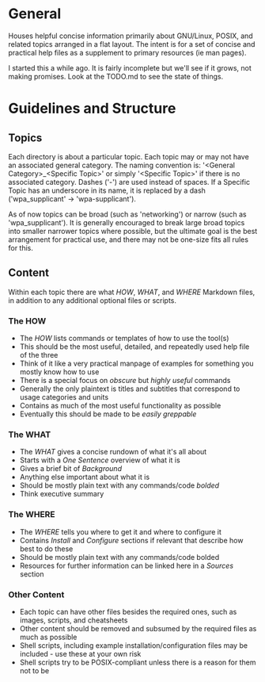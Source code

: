 # General
Houses helpful concise information primarily about GNU/Linux, POSIX, and related topics arranged in a flat layout. The intent is for a set of concise and practical help files as a supplement to primary resources (ie man pages).

I started this a while ago. It is fairly incomplete but we'll see if it grows, not making promises. Look at the TODO.md to see the state of things.

# Guidelines and Structure
## Topics
Each directory is about a particular topic. Each topic may or may not have an associated general category. The naming convention is: '\<General Category\>_\<Specific Topic\>' or simply '\<Specific Topic\>' if there is no associated category. Dashes ('-') are used instead of spaces. If a Specific Topic has an underscore in its name, it is replaced by a dash ('wpa_supplicant' -> 'wpa-supplicant').

As of now topics can be broad (such as 'networking') or narrow (such as 'wpa_supplicant'). It is generally encouraged to break large broad topics into smaller narrower topics where possible, but the ultimate goal is the best arrangement for practical use, and there may not be one-size fits all rules for this.

## Content
Within each topic there are what *HOW*, *WHAT*, and *WHERE* Markdown files, in addition to any additional optional files or scripts.

### The HOW
- The *HOW* lists commands or templates of how to use the tool(s)
- This should be the most useful, detailed, and repeatedly used help file of the three
- Think of it like a very practical manpage of examples for something you mostly know how to use
- There is a special focus on *obscure* but *highly useful* commands
- Generally the only plaintext is titles and subtitles that correspond to usage categories and units
- Contains as much of the most useful functionality as possible
- Eventually this should be made to be *easily greppable*

### The WHAT
- The *WHAT* gives a concise rundown of what it's all about
- Starts with a *One Sentence* overview of what it is
- Gives a brief bit of *Background*
- Anything else important about what it is
- Should be mostly plain text with any commands/code *bolded*
- Think executive summary

### The WHERE
- The *WHERE* tells you where to get it and where to configure it
- Contains *Install* and *Configure* sections if relevant that describe how best to do these
- Should be mostly plain text with any commands/code bolded
- Resources for further information can be linked here in a *Sources* section

### Other Content
- Each topic can have other files besides the required ones, such as images, scripts, and cheatsheets
- Other content should be removed and subsumed by the required files as much as possible
- Shell scripts, including example installation/configuration files may be included - use these at your own risk
- Shell scripts try to be POSIX-compliant unless there is a reason for them not to be

